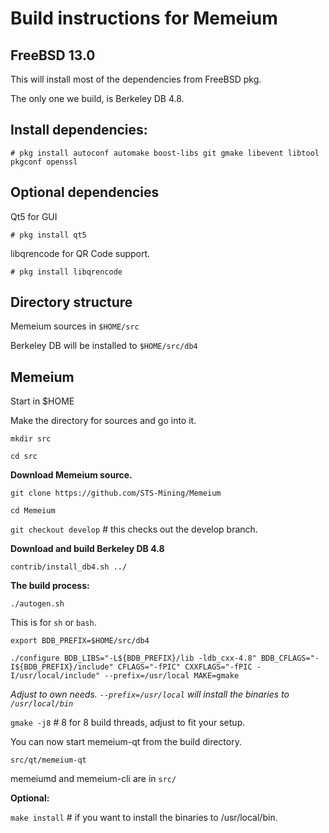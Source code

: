 Build instructions for Memeium 
=================================
FreeBSD 13.0
---------------------------------
This will install most of the dependencies from FreeBSD pkg.

The only one we build, is Berkeley DB 4.8.


Install dependencies:
----------------------------
`# pkg install autoconf automake boost-libs git gmake libevent libtool pkgconf openssl
`

Optional dependencies
----------------------
Qt5 for GUI

`# pkg install qt5`

libqrencode for QR Code support.

`# pkg install libqrencode`


Directory structure
------------------
Memeium sources in `$HOME/src`

Berkeley DB will be installed to `$HOME/src/db4`


Memeium
------------------

Start in $HOME

Make the directory for sources and go into it.

`mkdir src`

`cd src`

__Download Memeium source.__

`git clone https://github.com/STS-Mining/Memeium`

`cd Memeium`

`git checkout develop` # this checks out the develop branch.

__Download and build Berkeley DB 4.8__

`contrib/install_db4.sh ../`

__The build process:__

`./autogen.sh`

This is for `sh` or `bash`. 

`export BDB_PREFIX=$HOME/src/db4`

`./configure BDB_LIBS="-L${BDB_PREFIX}/lib -ldb_cxx-4.8" BDB_CFLAGS="-I${BDB_PREFIX}/include" CFLAGS="-fPIC" CXXFLAGS="-fPIC -I/usr/local/include" --prefix=/usr/local MAKE=gmake`

_Adjust to own needs. `--prefix=/usr/local` will install the binaries to `/usr/local/bin`_


`gmake -j8`  # 8 for 8 build threads, adjust to fit your setup.

You can now start memeium-qt from the build directory.

`src/qt/memeium-qt`

memeiumd and memeium-cli are in `src/`


__Optional:__

`make install`  # if you want to install the binaries to /usr/local/bin.





